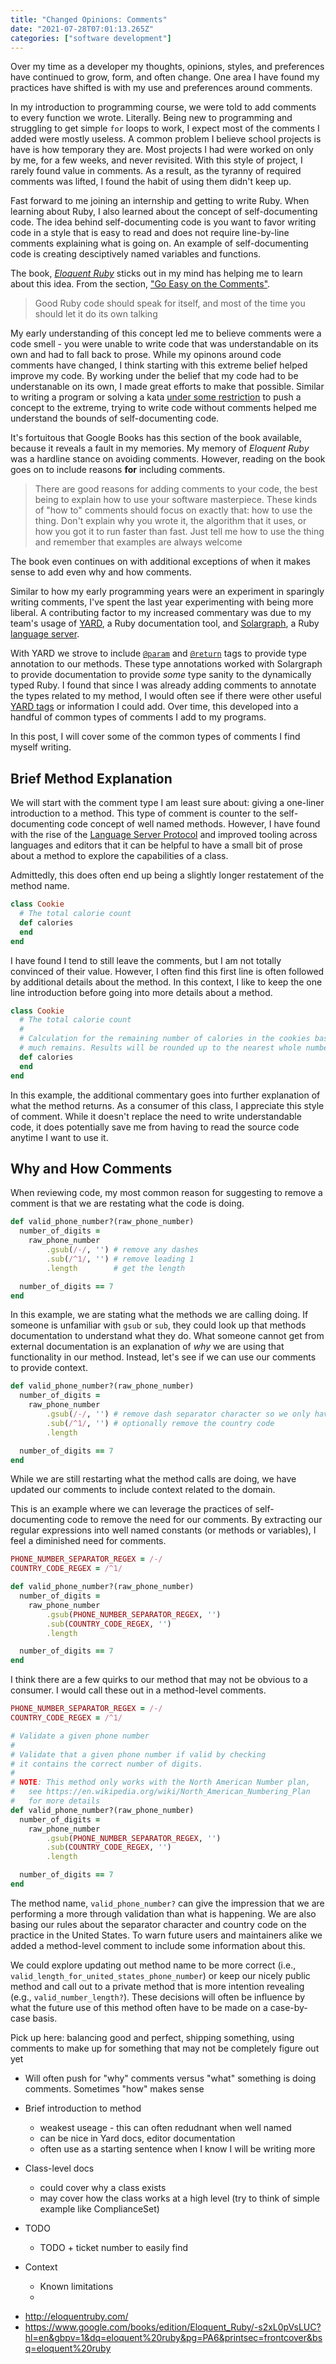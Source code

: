 ```yaml
---
title: "Changed Opinions: Comments"
date: "2021-07-28T07:01:13.265Z"
categories: ["software development"]
---
```


Over my time as a developer my thoughts, opinions, styles, and preferences have continued to grow, form, and often change. One area I have found my practices have shifted is with my use and preferences around comments.

In my introduction to programming course, we were told to add comments to every function we wrote. Literally. Being new to programming and struggling to get simple `for` loops to work, I expect most of the comments I added were mostly useless. A common problem I believe school projects is have is how temporary they are. Most projects I had were worked on only by me, for a few weeks, and never revisited. With this style of project, I rarely found value in comments. As a result, as the tyranny of required comments was lifted, I found the habit of using them didn't keep up.

Fast forward to me joining an internship and getting to write Ruby. When learning about Ruby, I also learned about the concept of self-documenting code. The idea behind self-documenting code is you want to favor writing code in a style that is easy to read and does not require line-by-line comments explaining what is going on. An example of self-documenting code is creating desciptively named variables and functions.

The book, [_Eloquent Ruby_](http://eloquentruby.com/) sticks out in my mind has helping me to learn about this idea. From the section, ["Go Easy on the Comments"](https://www.google.com/books/edition/Eloquent_Ruby/-s2xL0pVsLUC?hl=en&gbpv=1&dq=eloquent%20ruby&pg=PA6&printsec=frontcover&bsq=go%20easy%20on%20the%20comments).

> Good Ruby code should speak for itself, and most of the time you should let it do its own talking

My early understanding of this concept led me to believe comments were a code smell - you were unable to write code that was understandable on its own and had to fall back to prose. While my opinons around code comments have changed, I think starting with this extreme belief helped improve my code. By working under the belief that my code had to be understanable on its own, I made great efforts to make that possible. Similar to writing a program or solving a kata [under some restriction](https://www.youtube.com/watch?v=TKFi3f_W33k&list=PL0zVEGEvSaeHgdv6t242ukQNIOtHNgzOJ&index=5) to push a concept to the extreme, trying to write code without comments helped me understand the bounds of self-documenting code.

It's fortuitous that Google Books has this section of the book available, because it reveals a fault in my memories. My memory of _Eloquent Ruby_ was a hardline stance on avoiding comments. However, reading on the book goes on to include reasons **for** including comments.

> There are good reasons for adding comments to your code, the best being to
> explain how to use your software masterpiece. These kinds of "how to" comments
> should focus on exactly that: how to use the thing. Don't explain why you
> wrote it, the algorithm that it uses, or how you got it to run faster than
> fast. Just tell me how to use the thing and remember that examples are always
> welcome

The book even continues on with additional exceptions of when it makes sense to add even why and how comments.

Similar to how my early programming years were an experiment in sparingly writing comments, I've spent the last year experimenting with being more liberal. A contributing factor to my increased commentary was due to my team's usage of [YARD](https://yardoc.org/), a Ruby documentation tool, and [Solargraph](https://solargraph.org/), a Ruby [language server](https://microsoft.github.io/language-server-protocol/).

With YARD we strove to include [`@param`](https://rubydoc.info/gems/yard/file/docs/Tags.md#param) and [`@return`](https://rubydoc.info/gems/yard/file/docs/Tags.md#return) tags to provide type annotation to our methods. These type annotations worked with Solargraph to provide documentation to provide _some_ type sanity to the dynamically typed Ruby. I found that since I was already adding comments to annotate the types related to my method, I would often see if there were other useful [YARD tags](https://rubydoc.info/gems/yard/file/docs/Tags.md) or information I could add. Over time, this developed into a handful of common types of comments I add to my programs.

In this post, I will cover some of the common types of comments I find myself writing.

## Brief Method Explanation

We will start with the comment type I am least sure about: giving a one-liner introduction to a method. This type of comment is counter to the self-documenting code concept of well named methods. However, I have found with the rise of the [Language Server Protocol](https://microsoft.github.io/language-server-protocol/) and improved tooling across languages and editors that it can be helpful to have a small bit of prose about a method to explore the capabilities of a class.

Admittedly, this does often end up being a slightly longer restatement of the method name.

```ruby
class Cookie
  # The total calorie count
  def calories
  end
end
```

I have found I tend to still leave the comments, but I am not totally convinced of their value. However, I often find this first line is often followed by additional details about the method. In this context, I like to keep the one line introduction before going into more details about a method.

```ruby
class Cookie
  # The total calorie count
  #
  # Calculation for the remaining number of calories in the cookies based on how
  # much remains. Results will be rounded up to the nearest whole number.
  def calories
  end
end
```

In this example, the additional commentary goes into further explanation of what the method returns. As a consumer of this class, I appreciate this style of comment. While it doesn't replace the need to write understandable code, it does potentially save me from having to read the source code anytime I want to use it.

## Why and How Comments

When reviewing code, my most common reason for suggesting to remove a comment is that we are restating what the code is doing.

```ruby
def valid_phone_number?(raw_phone_number)
  number_of_digits =
    raw_phone_number
        .gsub(/-/, '') # remove any dashes
        .sub(/^1/, '') # remove leading 1
        .length        # get the length

  number_of_digits == 7
end
```

In this example, we are stating what the methods we are calling doing. If someone is unfamiliar with `gsub` or `sub`, they could look up that methods documentation to understand what they do. What someone cannot get from external documentation is an explanation of _why_ we are using that functionality in our method. Instead, let's see if we can use our comments to provide context.

```ruby
def valid_phone_number?(raw_phone_number)
  number_of_digits =
    raw_phone_number
        .gsub(/-/, '') # remove dash separator character so we only have numbers
        .sub(/^1/, '') # optionally remove the country code
        .length

  number_of_digits == 7
end
```

While we are still restarting what the method calls are doing, we have updated our comments to include context related to the domain.

This is an example where we can leverage the practices of self-documenting code to remove the need for our comments. By extracting our regular expressions into well named constants (or methods or variables), I feel a diminished need for comments.

```ruby
PHONE_NUMBER_SEPARATOR_REGEX = /-/
COUNTRY_CODE_REGEX = /^1/

def valid_phone_number?(raw_phone_number)
  number_of_digits =
    raw_phone_number
        .gsub(PHONE_NUMBER_SEPARATOR_REGEX, '')
        .sub(COUNTRY_CODE_REGEX, '')
        .length

  number_of_digits == 7
end
```

I think there are a few quirks to our method that may not be obvious to a consumer. I would call these out in a method-level comments.

```ruby
PHONE_NUMBER_SEPARATOR_REGEX = /-/
COUNTRY_CODE_REGEX = /^1/

# Validate a given phone number
#
# Validate that a given phone number if valid by checking
# it contains the correct number of digits.
#
# NOTE: This method only works with the North American Number plan,
#   see https://en.wikipedia.org/wiki/North_American_Numbering_Plan
#   for more details
def valid_phone_number?(raw_phone_number)
  number_of_digits =
    raw_phone_number
        .gsub(PHONE_NUMBER_SEPARATOR_REGEX, '')
        .sub(COUNTRY_CODE_REGEX, '')
        .length

  number_of_digits == 7
end
```

The method name, `valid_phone_number?` can give the impression that we are performing a more through validation than what is happening. We are also basing our rules about the separator character and country code on the practice in the United States. To warn future users and maintainers alike we added a method-level comment to include some information about this.

We could explore updating out method name to be more correct (i.e., `valid_length_for_united_states_phone_number`) or keep our nicely public method and call out to a private method that is more intention revealing (e.g., `valid_number_length?`). These decisions will often be influence by what the future use of this method often have to be made on a case-by-case basis.

Pick up here: balancing good and perfect, shipping something, using comments to make up for something that may not be completely figure out yet

- Will often push for "why" comments versus "what" something is doing comments. Sometimes "how" makes sense
- Brief introduction to method
  - weakest useage - this can often redudnant when well named
  - can be nice in Yard docs, editor documentation
  - often use as a starting sentence when I know I will be writing more
- Class-level docs
  - could cover why a class exists
  - may cover how the class works at a high level (try to think of simple example like ComplianceSet)
- TODO
  - TODO + ticket number to easily find
- Context

  - Known limitations
  -

* http://eloquentruby.com/
* https://www.google.com/books/edition/Eloquent_Ruby/-s2xL0pVsLUC?hl=en&gbpv=1&dq=eloquent%20ruby&pg=PA6&printsec=frontcover&bsq=eloquent%20ruby

